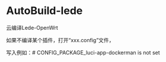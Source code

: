 # AutoBuild-lede
云编译Lede-OpenWrt


如果不编译某个插件，打开“xxx.config”文件，

写入例如：# CONFIG_PACKAGE_luci-app-dockerman is not set

